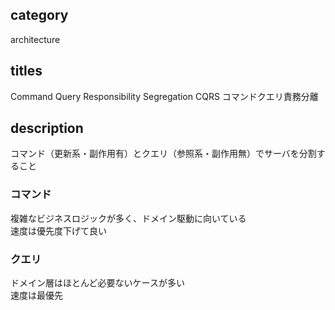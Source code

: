 ## category

architecture

## titles

Command Query Responsibility Segregation
CQRS
コマンドクエリ責務分離

## description

コマンド（更新系・副作用有）とクエリ（参照系・副作用無）でサーバを分割すること

### コマンド

複雑なビジネスロジックが多く、ドメイン駆動に向いている  
速度は優先度下げて良い

### クエリ

ドメイン層はほとんど必要ないケースが多い  
速度は最優先
